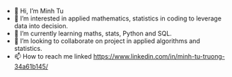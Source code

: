 - 👋 Hi, I’m Minh Tu
- 👀 I’m interested in applied mathematics, statistics in coding to leverage data into decision.
- 🌱 I’m currently learning maths, stats, Python and SQL.
- 💞️ I’m looking to collaborate on project in applied algorithms and statistics.
- 📫 How to reach me linked https://www.linkedin.com/in/minh-tu-truong-34a61b145/

<!---
minhtutruong712/minhtutruong712 is a ✨ special ✨ repository because its `README.md` (this file) appears on your GitHub profile.
You can click the Preview link to take a look at your changes.
--->
